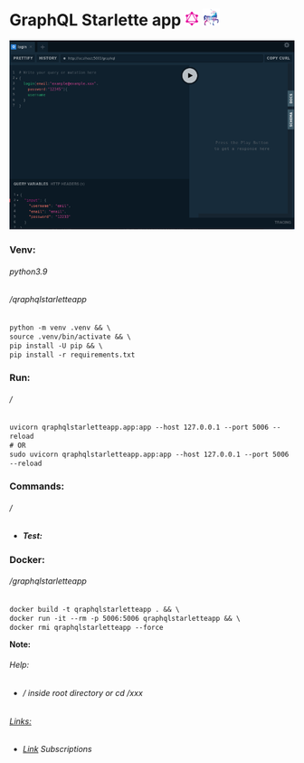 GraphQL Starlette app ![](static/images/logo1.png) ![](static/images/logo.png)
=====================
![](static/images/screen.png)
### Venv:
###### python3.9
###### /qraphqlstarletteapp
```
python -m venv .venv && \
source .venv/bin/activate && \
pip install -U pip && \
pip install -r requirements.txt
```
### Run:
###### /
```
uvicorn qraphqlstarletteapp.app:app --host 127.0.0.1 --port 5006 --reload
# OR
sudo uvicorn qraphqlstarletteapp.app:app --host 127.0.0.1 --port 5006 --reload
```
### Commands:
###### /
- ##### Test:
### Docker:
###### /graphqlstarletteapp
```
docker build -t qraphqlstarletteapp . && \
docker run -it --rm -p 5006:5006 qraphqlstarletteapp && \
docker rmi qraphqlstarletteapp --force
```
**Note:** 
###### Help:
- ###### / inside root directory or cd /xxx  
###### [Links:]()
- ###### [Link](https://ariadnegraphql.org/docs/subscriptions.html) Subscriptions